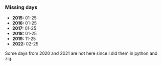 ### Missing days

- **2015:** 01-25
- **2016:** 01-25
- **2017:** 01-25
- **2018:** 01-25
- **2019:** 11-25
- **2022:** 02-25

Some days from 2020 and 2021 are not here since I did them in python and zig.
